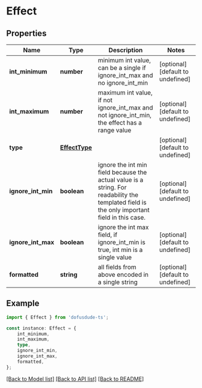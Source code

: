 # Effect


## Properties

Name | Type | Description | Notes
------------ | ------------- | ------------- | -------------
**int_minimum** | **number** | minimum int value, can be a single if ignore_int_max and no ignore_int_min | [optional] [default to undefined]
**int_maximum** | **number** | maximum int value, if not ignore_int_max and not ignore_int_min, the effect has a range value | [optional] [default to undefined]
**type** | [**EffectType**](EffectType.md) |  | [optional] [default to undefined]
**ignore_int_min** | **boolean** | ignore the int min field because the actual value is a string. For readability the templated field is the only important field in this case.  | [optional] [default to undefined]
**ignore_int_max** | **boolean** | ignore the int max field, if ignore_int_min is true, int min is a single value | [optional] [default to undefined]
**formatted** | **string** | all fields from above encoded in a single string | [optional] [default to undefined]

## Example

```typescript
import { Effect } from 'dofusdude-ts';

const instance: Effect = {
    int_minimum,
    int_maximum,
    type,
    ignore_int_min,
    ignore_int_max,
    formatted,
};
```

[[Back to Model list]](../README.md#documentation-for-models) [[Back to API list]](../README.md#documentation-for-api-endpoints) [[Back to README]](../README.md)
